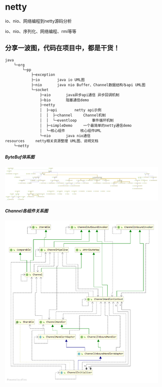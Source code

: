 # netty
io、nio、网络编程到netty源码分析

io、nio、序列化、网络编程、rmi等等

## 分享一波图，代码在项目中，都是干货！  

    java
        └─org
            └─pp
                ├─exception
                ├─io        java io UML图
                ├─nio       java nio Buffer、Channel数据结构与api UML图
                └─socket
                    ├─aio       java异步api通信 异步回调机制
                    ├─bio       阻塞通信demo
                    ├─netty     
                    │  ├─api        netty api示例
                    │  │  ├─channel     Channel机制
                    │  │  └─eventloop       事件循环机制
                    │  ├─simpleDemo     一个最简单的netty通信demo
                    │  └─核心组件       核心组件UML
                    └─nio       java nio通信
    resources     netty相关资源整理 UML图、说明文档
        └─netty

##### ByteBuf体系图
![ByteBuf体系图](/src/main/resources/netty/AbstractByteBuf.png "这就是你想看的图")   

##### Channel各组件关系图
![Channel各组件关系图](/src/main/resources/netty/Channel组件关系图.png "这就是你想看的图")   
